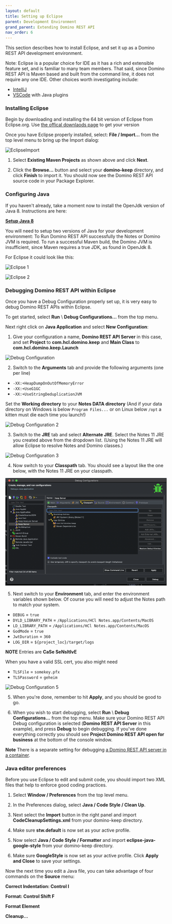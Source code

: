 ```yaml
---
layout: default
title: Setting up Eclipse
parent: Development Environment
grand_parent: Extending Domino REST API
nav_order: 6
---
```


This section describes how to install Eclipse, and set it up as a Domino REST API development environment.

Note: Eclipse is a popular choice for IDE as it has a rich and extensible feature set, and is familiar to many team members. That said, since Domino REST API is Maven based and built from the command line, it does not require any one IDE. Other choices worth investigating include:

- [IntelliJ](https://www.jetbrains.com/idea/)
- [VSCode](https://code.visualstudio.com/) with Java plugins

### Installing Eclipse

Begin by downloading and installing the 64 bit version of Eclipse from Eclipse.org. Use [the offical downlaods page](https://www.eclipse.org/downloads/) to get your version

Once you have Eclipse properly installed, select: **File / Import...** from the top level menu to bring up the Import dialog:

![EclipseImport](../../assets/images/EclipseImport.png)
&nbsp;
&nbsp;

1. Select **Existing Maven Projects** as shown above and click **Next**.

2. Click the **Browse...** button and select your **domino-keep** directory, and click **Finish** to import it. You should now see the Domino REST API source code in your Package Explorer.

### Configuring Java

If you haven't already, take a moment now to install the OpenJdk version of Java 8. Instructions are here:

**[Setup Java 8](setupjava.md)**

You will need to setup two versions of Java for your development environment: To Run Domino REST API successfully the Notes or Domino JVM is required. To run a successful Maven build, the Domino JVM is
insufficient, since Maven requires a true JDK, as found in OpenJdk 8.

For Eclipse it could look like this:

![Eclipse 1](../../assets/images/eclipse1.png)

![Eclipse 2](../../assets/images/eclipse2.png)

### Debugging Domino REST API within Eclipse

Once you have a Debug Configuration properly set up, it is very easy to debug Domino REST APIs within Eclipse.

To get started, select **Run** \ **Debug Configurations...** from the top menu.

Next right click on **Java Application** and select **New Configuration**:

1. Give your configuration a name, **Domino REST API Server** in this case, and set **Project** to **com.hcl.domino.keep** and **Main Class** to **com.hcl.domino.keep.Launch**

![Debug Configuration](../../assets/images/DebugConfiguration.png)

2. Switch to the **Arguments** tab and provide the following arguments (one per line)

- `-XX:+HeapDumpOnOutOfMemoryError`
- `-XX:+UseG1GC`
- `-XX:+UseStringDeduplicationJVM`

Set the **Working directory** to your **Notes DATA directory** (And if your data directory on Windows is below `Program Files...` or on Linux below `/opt` a kitten must die each time you launch!)

![Debug Configuration 2](../../assets/images/DebugConfiguration2.png)

3. Switch to the **JRE** tab and select **Alternate JRE**. Select the Notes 11 JRE you created above from the dropdown list. (Using the Notes 11 JRE will allow Eclipse to resolve Notes and Domino classes.)

![Debug Configuration 3](../../assets/images/DebugConfiguration3.png)

4. Now switch to your **Classpath** tab. You should see a layout like the one below, with the Notes 11 JRE on your classpath.

![Debug Configuration 4](/assets/images/DebugConfiguration4.png)

5. Next switch to your **Environment** tab, and enter the environment variables shown below. Of course you will need to adjust the Notes path to match your system.

- `DEBUG` = `true`
- `DYLD_LIBRARY_PATH` = `/Applications/HCl Notes.app/Contents/MacOS`
- `LD_LIBRARY_PATH` = `/Applications/HCl Notes.app/Contents/MacOS`
- `GodMode` = `true`
- `JwtDuration` = `360`
- `LOG_DIR` = `${project_loc}/target/logs`

**NOTE** Entries are **CaSe SeNsItIvE**

When you have a valid SSL cert, you also might need

- `TLSFile` = `somekey.pfx`
- `TLSPassword` = `geheim`

![Debug Configuration 5](../../assets/images/DebugConfiguration5.png)

5. When you're done, remember to hit **Apply**, and you should be good to go.

6. When you wish to start debugging, select **Run** \ **Debug Configurations...** from the top menu. Make sure your Domino REST API Debug configuration is selected (**Domino REST API Server** in this example), and press **Debug** to begin debugging. If you've done everything correctly you should see **Project Domino REST API open for business** at the bottom of the console window.

**Note** There is a separate setting for debugging [a Domino REST API server in a container](../../installconfig/installation/docker).

### Java editor preferences

Before you use Eclipse to edit and submit code, you should import two XML files that help to enforce good coding practices.

1. Select **Window / Preferences** from the top level menu.

2. In the Preferences dialog, select **Java / Code Style / Clean Up**.

3. Next select the **Import** button in the right panel and import **CodeCleanupSettings.xml** from your domino-keep directory.

4. Make sure **stw.default** is now set as your active profile.

5. Now select **Java / Code Style / Formatter** and import **eclipse-java-google-style** from your domino-keep directory.

6. Make sure **GoogleStyle** is now set as your active profile. Click **Apply and Close** to save your settings.

Now the next time you edit a Java file, you can take advantage of four commands on the **Source** menu:

**Correct Indentation: Control I**

**Format: Control Shift F**

**Format Element**

**Cleanup...**
